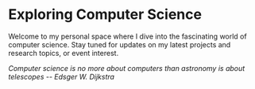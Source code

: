 # Exploring Computer Science

Welcome to my personal space where I dive into the fascinating world of computer 
science. Stay tuned for updates on my latest projects and research topics, or 
event interest. 

*Computer science is no more about computers than astronomy is about telescopes
-- Edsger W. Dijkstra*
